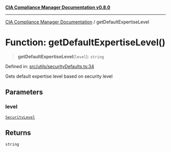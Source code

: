 [**CIA Compliance Manager Documentation v0.8.0**](../README.md)

***

[CIA Compliance Manager Documentation](../globals.md) / getDefaultExpertiseLevel

# Function: getDefaultExpertiseLevel()

> **getDefaultExpertiseLevel**(`level`): `string`

Defined in: [src/utils/securityDefaults.ts:34](https://github.com/Hack23/cia-compliance-manager/blob/78912779fad2796d4afcf9e0a863cca80a66b25f/src/utils/securityDefaults.ts#L34)

Gets default expertise level based on security level

## Parameters

### level

[`SecurityLevel`](../type-aliases/SecurityLevel.md)

## Returns

`string`
